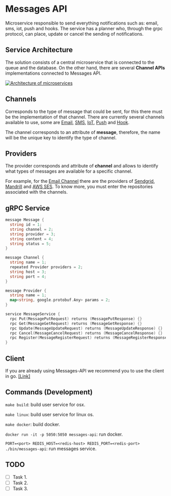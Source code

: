 # Messages API

Microservice responsible to send everything notifications such as: email, sms, iot, push and hooks. The service has a planner who, through the grpc protocol, can place, update or cancel the sending of notifications.

## Service Architecture

The solution consists of a central microservice that is connected to the queue and the database. On the other hand, there are several **Channel APIs** implementations connected to Messages API.

[![Architecture of
microservices](./docs/images/messages-architecture.png)](./docs/images/messages-architecture.png)

## Channels

Corresponds to the type of message that could be sent, for this there must be the implementation of that channel. There are currently several channels available to use, some are [Email](https://github.com/microapis/messages-email-api), [SMS](https://github.com/microapis/messages-sms-api), [IoT](https://github.com/microapis/messages-iot-api), [Push](https://github.com/microapis/messages-push-api) and [Hook](https://github.com/microapis/messages-hook-api).

The channel corresponds to an attribute of **message**, therefore, the name will be the unique key to identify the type of channel.

## Providers

The provider corresponds and attribute of **channel** and allows to identify what types of messages are available for a specific channel.

For example, for the [Email Channel](https://github.com/microapis/messages-email-api) there are the providers of [Sendgrid](https://sendgrid.com/), [Mandrill](https://mandrill.com/) and [AWS SES](https://aws.amazon.com/ses/). To know more, you must enter the repositories associated with the channels.

## gRPC Service

```go
message Message {
  string id = 1;
  string channel = 2;
  string provider = 3;
  string content = 4;
  string status = 5;
}

message Channel {
  string name = 1;
  repeated Provider providers = 2;
  string host = 3;
  string port = 4;
}

message Provider {
  string name = 1;
  map<string, google.protobuf.Any> params = 2;
}

service MessageService {
  rpc Put(MessagePutRequest) returns (MessagePutResponse) {}
  rpc Get(MessageGetRequest) returns (MessageGetResponse) {}
  rpc Update(MessageUpdateRequest) returns (MessageUpdateResponse) {}
  rpc Cancel(MessageCancelRequest) returns (MessageCancelResponse) {}
  rpc Register(MessageRegisterRequest) returns (MessageRegisterResponse) {}
}
```

## Client

If you are already using Messages-API we recommend you to use the client in go. [[Link]](https://github.com/microapis/clients-go)

## Commands (Development)

`make build`: build user service for osx.

`make linux`: build user service for linux os.

`make docker`: build docker.

`docker run -it -p 5050:5050 messages-api`: run docker.

`PORT=<port> REDIS_HOST=<redis-host> REDIS_PORT=<redis-port> ./bin/messages-api`: run messages service.

## TODO

- [ ] Task 1.
- [ ] Task 2.
- [ ] Task 3.
